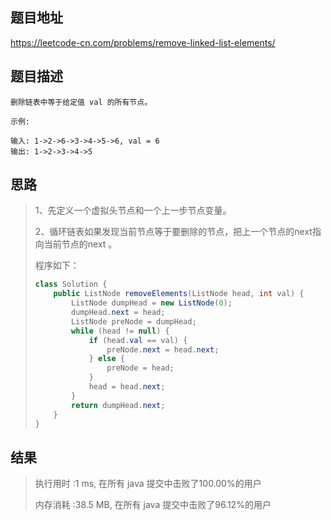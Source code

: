 
## 题目地址
 https://leetcode-cn.com/problems/remove-linked-list-elements/ 

## 题目描述
```
删除链表中等于给定值 val 的所有节点。

示例:

输入: 1->2->6->3->4->5->6, val = 6
输出: 1->2->3->4->5
```

## 思路

>   1、先定义一个虚拟头节点和一个上一步节点变量。
>
>   2、循环链表如果发现当前节点等于要删除的节点，把上一个节点的next指向当前节点的next 。
>
>   程序如下：
>
>   ```java
>   class Solution {
>       public ListNode removeElements(ListNode head, int val) {
>           ListNode dumpHead = new ListNode(0);
>           dumpHead.next = head;
>           ListNode preNode = dumpHead;
>           while (head != null) {
>               if (head.val == val) {
>                   preNode.next = head.next;
>               } else {
>                   preNode = head;
>               }
>               head = head.next;
>           }
>           return dumpHead.next;
>       }
>   }
>   ```
>
>   

## 结果

> 执行用时 :1 ms, 在所有 java 提交中击败了100.00%的用户
>
> 内存消耗 :38.5 MB, 在所有 java 提交中击败了96.12%的用户
